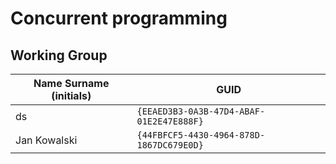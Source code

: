 # Concurrent programming

## Working Group

| Name Surname (initials) | GUID                                     |
| ----------------------- | ---------------------------------------- |
| ds                      | `{EEAED3B3-0A3B-47D4-ABAF-01E2E47E888F}` |
| Jan Kowalski            | `{44FBFCF5-4430-4964-878D-1867DC679E0D}` |